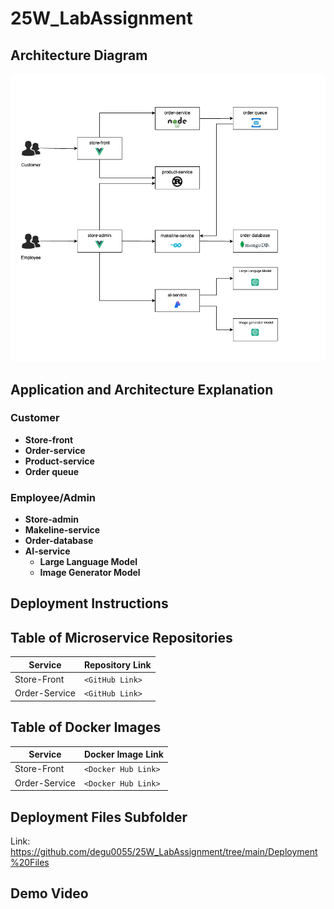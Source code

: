 <!-- 

Github:
https://github.com/degu0055/25W_LabAssignment?tab=readme-ov-file 

-->

# 25W_LabAssignment

## Architecture Diagram
<!-- Draw the updated architecture diagram using Draw.io and include it in the README. -->
![Diagram](https://github.com/degu0055/25W_LabAssignment/raw/main/images/diagram.png)

## Application and Architecture Explanation
<!-- Briefly explain the application functionality and how the architecture works. -->
### Customer  
- **Store-front**  
- **Order-service**  
- **Product-service**  
- **Order queue**  

### Employee/Admin  
- **Store-admin**  
- **Makeline-service**  
- **Order-database**  
- **AI-service**  
  - **Large Language Model**  
  - **Image Generator Model**  




## Deployment Instructions
<!-- Step-by-step instructions to deploy the application in a Kubernetes cluster. -->

## Table of Microservice Repositories
| Service        | Repository Link |
|---------------|----------------|
| Store-Front   | `<GitHub Link>`   |
| Order-Service | `<GitHub Link>`   |

## Table of Docker Images
| Service        | Docker Image Link |
|---------------|------------------|
| Store-Front   | `<Docker Hub Link>` |
| Order-Service | `<Docker Hub Link>` |

<!--  Uncomment this if found an answer
## Issues or Limitations (Optional)
Any issues or limitations in the implementation. -->

## Deployment Files Subfolder
 <!-- Include all Kubernetes deployment YAML files in a folder named `Deployment Files`.
Ensure these files are clearly named (e.g., `store-front-deployment.yaml`, `order-service-deployment.yaml`). -->

Link: https://github.com/degu0055/25W_LabAssignment/tree/main/Deployment%20Files


## Demo Video
<!-- Record a **5-minute max** demo video showcasing the following:

- The application in action after deployment to the **AKS cluster**.
- **AI-generated product descriptions and images**.
- **Integration with the managed order queue service**.

Upload the video to **YouTube** and include a link to the video in your `README.md` file under a **"Demo Video"** section. -->
